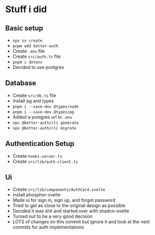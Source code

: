 # Stuff i did

## Basic setup

- `npx sv create`
- `pnpm add better-auth`
- Create `.env` file
- Create `src/auth.ts` file
- `pnpm i dotenv`
- Decided to use postgres

## Database

- Create `src/db.ts` file
- Install pg and types
- `pnpm i --save-dev @types/node`
- `pnpm i --save-dev @types/pg`
- Added a postgres url to `.env`
- `npx @better-auth/cli generate`
- `npx @better-auth/cli migrate`

## Authentication Setup

- Create `hooks.server.ts`
- Create `src/lib/auth-client.ts`

## Ui

- Create `src/lib/components/AuthCard.svelte`
- install phosphor-svelte
- Made ui for sign in, sign up, and forgot password
- Tried to get as close to the original design as possible
- Decided it was shit and started over with shadcn-svelte
- Turned out to be a very good decision
- LOTS of changes on this commit but ignore it and look at the next commits for auth implementations
